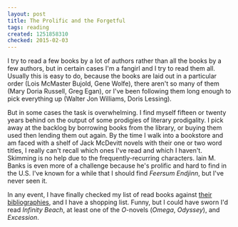 ```yaml
---
layout: post
title: The Prolific and the Forgetful
tags: reading
created: 1251858310
checked: 2015-02-03
---
```

I try to read a few books by a lot of authors rather than all the books by a few authors, but in certain cases I'm a fangirl and I try to read them all.  Usually this is easy to do, because the books are laid out in a particular order (Lois McMaster Bujold, Gene Wolfe), there aren't so many of them (Mary Doria Russell, Greg Egan), or I've been following them long enough to pick everything up (Walter Jon Williams, Doris Lessing).

But in some cases the task is overwhelming.  I find myself fifteen or twenty years behind on the output of some prodigies of literary prodigality.  I pick away at the backlog by borrowing books from the library, or buying them used then lending them out again.  By the time I walk into a bookstore and am faced with a shelf of Jack McDevitt novels with their one or two word titles, I really can't recall which ones I've read and which I haven't.  Skimming is no help due to the frequently-recurring characters.  Iain M. Banks is even more of a challenge because he's prolific and hard to find in the U.S.  I've known for a while that I should find *Feersum Endjinn*, but I've never seen it.

In any event, I have finally checked my list of read books against [their](https://web.archive.org/web/20120224132620/http://jackmcdevitt.com/bibliographies.aspx) [bibliographies](http://www.iain-banks.net/science-fiction/), and I have a shopping list.  Funny, but I could have sworn I'd read *Infinity Beach*, at least one of the *O*-novels (*Omega*, *Odyssey*), and *Excession*.
